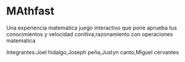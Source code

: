 # MAthfast
Una experiencia matematica juego interactivo que pone aprueba tus conocimientos y velocidad conitiva,razonamiento con operaciones matematica



Integrantes:Joel hidalgo,Joseph peña,Justyn canto,Miguel cervantes 
